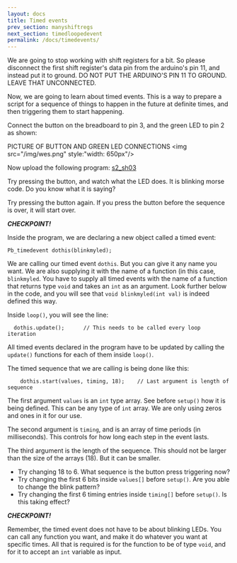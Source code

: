 ```yaml
---
layout: docs
title: Timed events
prev_section: manyshiftregs
next_section: timedloopedevent
permalink: /docs/timedevents/
---
```


We are going to stop working with shift registers for a bit. So please
disconnect the first shift register's data pin from the arduino's pin
11, and instead put it to ground. DO NOT PUT THE ARDUINO'S PIN 11 TO
GROUND. LEAVE THAT UNCONNECTED.


Now, we are going to learn about timed events. This is a way to
prepare a script for a sequence of things to happen in the future at
definite times, and then triggering them to start happening.


Connect the button on the breadboard to pin 3, and the green LED to
pin 2 as shown:

PICTURE OF BUTTON AND GREEN LED CONNECTIONS
<img src="/img/wes.png" style:"width: 650px"/>


Now upload the following program:
<a href="/sketches/s2_sh03.txt">s2_sh03</a>

Try pressing the button, and watch what the LED does.
It is blinking morse code. Do you know what it is saying?

Try pressing the button again. If you press the button before the
sequence is over, it will start over.

**_CHECKPOINT!_**


Inside the program, we are declaring a new object called a timed event:

```
Pb_timedevent dothis(blinkmyled);
```

We are calling our timed event ```dothis```. But you can give it any
name you want. We are also supplying it with the name of a function
(in this case, ```blinkmyled```. You have to supply all timed events
with the name of a function that returns type ```void``` and takes an
```int``` as an argument. Look further below in the code, and you will
see that ```void blinkmyled(int val)``` is indeed defined this way.


Inside ```loop()```, you will see the line:

```
  dothis.update();      // This needs to be called every loop iteration
```

All timed events declared in the program have to be updated by calling
the ```update()``` functions for each of them inside ```loop()```. 

The timed sequence that we are calling is being done like this:

```
    dothis.start(values, timing, 18);    // Last argument is length of sequence
```

The first argument ```values``` is an ```int``` type array. See before
```setup()``` how it is being defined. This can be any type of
```int``` array. We are only using zeros and ones in it for our use.

The second argument is ```timing```, and is an array of time periods
(in milliseconds). This controls for how long each step in the event
lasts.

The third argument is the length of the sequence. This should not be
larger than the size of the arrays (18). But it can be smaller.

- Try changing 18 to 6. What sequence is the button press triggering now?
- Try changing the first 6 bits inside ```values[]``` before ```setup()```. Are you able to change the blink pattern?
- Try changing the first 6 timing entries inside ```timing[]``` before ```setup()```. Is this taking effect?

**_CHECKPOINT!_**

Remember, the timed event does not have to be about blinking LEDs. You
can call any function you want, and make it do whatever you want at
specific times. All that is required is for the function to be of type
```void```, and for it to accept an ```int``` variable as input.

